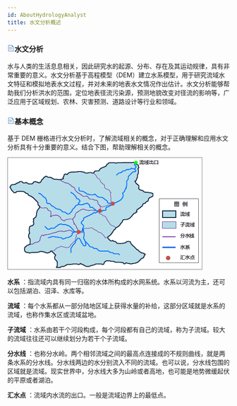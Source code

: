 ```yaml
---
id: AboutHydrologyAnalyst
title: 水文分析概述
---
```

### ![](../img/read.gif)水文分析

水与人类的生活息息相关，因此研究水的起源、分布、存在及其运动规律，具有非常重要的意义。水文分析基于高程模型（DEM）建立水系模型，用于研究流域水文特征和模拟地表水文过程，并对未来的地表水文情况作出估计。水文分析能够帮助我们分析洪水的范围，定位地表径流污染源，预测地貌改变对径流的影响等，广泛应用于区域规划、农林、灾害预测、道路设计等行业和领域。

### ![](../img/read.gif)基本概念

基于 DEM 栅格进行水文分析时，了解流域相关的概念，对于正确理解和应用水文分析具有十分重要的意义。结合下图，帮助理解相关的概念。

![](img/Hydrology.png)  
  
**水系** ：指流域内具有同一归宿的水体所构成的水网系统。水系以河流为主，还可以包括湖泊、沼泽、水库等。

**流域** ：每个水系都从一部分陆地区域上获得水量的补给，这部分区域就是水系的流域，也称作集水区或流域盆地。

**子流域** ：水系由若干个河段构成，每个河段都有自己的流域，称为子流域。较大的流域往往还可以继续划分为若干个子流域。

**分水线**
：也称分水岭。两个相邻流域之间的最高点连接成的不规则曲线，就是两条水系的分水线。分水线两边的水分别流入不同的流域。也可以说，分水线包围的区域就是流域。现实世界中，分水线大多为山岭或者高地，也可能是地势微缓起伏的平原或者湖泊。

**汇水点** ：流域内水流的出口。一般是流域边界上的最低点。
